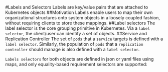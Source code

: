 #Labels and Selectors
Labels are key/value pairs that are attached to Kubernetes objects
##Motivation
Labels enable users to map their own organizational structures onto system objects in a loosely coupled fashion, without requiring clients to store these mappings.
##Label selectors
The label selector is the core grouping primitive in Kubernetes. Via a `label selector`, the client/user can identify a set of objects.
##Service and Replication Controller
The set of `pods` that a `service` targets is defined with a `label selector`. Similarly, the population of `pods` that a `replication controller` should manage is also defined with a `label selector`.

`Labels selectors` for both objects are defined in json or yaml files using maps, and only equality-based requirement selectors are supported:
